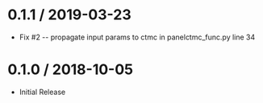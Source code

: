 
# 0.1.1 / 2019-03-23

  * Fix #2 -- propagate input params to ctmc in panelctmc_func.py line 34

# 0.1.0 / 2018-10-05

  * Initial Release
